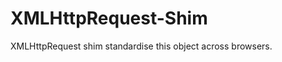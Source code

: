 XMLHttpRequest-Shim
===================

XMLHttpRequest shim standardise this object across browsers.

